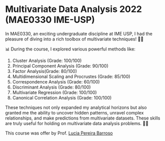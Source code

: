# Multivariate Data Analysis 2022 (MAE0330 IME-USP)

In MAE0330, an exciting undergraduate discipline at IME USP, I had the pleasure of diving into a rich toolbox of multivariate techniques! 🧰💡

📊 During the course, I explored various powerful methods like:
1. Cluster Analysis (Grade: 100/100)
2. Principal Component Analysis (Grade: 90/100)
3. Factor Analysis(Grade: 80/100)
4. Multidimensional Scaling and Procrustes (Grade: 85/100)
5. Correspondence Analysis (Grade: 60/100)
6. Discriminant Analysis (Grade: 80/100)
7. Multivariate Regression (Grade: 100/100)
8. Canonical Correlation Analysis (Grade: 100/100)

These techniques not only expanded my analytical horizons but also granted me the ability to uncover hidden patterns, unravel complex relationships, and make predictions from multivariate datasets. These skills are truly useful for holding on multivariate data analysis problems. 🚀✨

This course was offer by Prof. [Lucia Pereira Barroso](https://bv.fapesp.br/pt/pesquisador/86916/lucia-pereira-barroso/)
